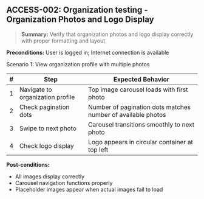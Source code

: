 ## **ACCESS-002:** Organization testing - Organization Photos and Logo Display  

> **Summary:** Verify that organization photos and logo display correctly with proper formatting and layout  <br>

**Preconditions:** User is logged in; Internet connection is available  

Scenario 1: View organization profile with multiple photos

 | \# | Step | Expected Behavior | 
 |----|------|-------------------| 
 | 1 | Navigate to organization profile | Top image carousel loads with first photo |
 | 2 | Check pagination dots | Number of pagination dots matches number of available photos |
 | 3 | Swipe to next photo | Carousel transitions smoothly to next photo |
 | 4 | Check logo display | Logo appears in circular container at top left |


**Post-conditions:**  
 - All images display correctly
 - Carousel navigation functions properly
 - Placeholder images appear when actual images fail to load

